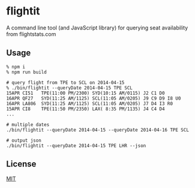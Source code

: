 flightit
========

A command line tool (and JavaScript library) for querying seat availability from flightstats.com

## Usage

    % npm i
    % npm run build

    # query flight from TPE to SCL on 2014-04-15
    % ./bin/flightit --queryDate 2014-04-15 TPE SCL
    15APR CI51   TPE(11:00 PM/2300) SYD(10:15 AM/0115) J2 C1 D0
    16APR QF27   SYD(11:25 AM/1125) SCL(11:05 AM/0205) J9 C9 D9 I8 U0
    16APR LA806  SYD(11:25 AM/1125) SCL(11:05 AM/0205) J7 D4 I3 R0
    15APR CI8    TPE(11:50 PM/2350) LAX( 8:35 PM/1135) J4 C4 D4
    ...

    # multiple dates
    ./bin/flightit --queryDate 2014-04-15 --queryDate 2014-04-16 TPE SCL

    # output json
    ./bin/flightit --queryDate 2014-04-15 TPE LHR --json

## License
[MIT](http://clkao.mit-license.org)
